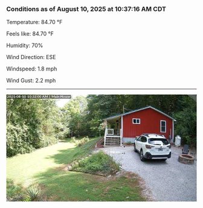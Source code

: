 ### Conditions as of August 10, 2025 at 10:37:16 AM CDT 

Temperature: 84.70 &deg;F

Feels like: 84.70 &deg;F

Humidity: 70%

Wind Direction: ESE

Windspeed: 1.8 mph

Wind Gust: 2.2 mph

---

<img src="./images/latest.jpeg"/>

